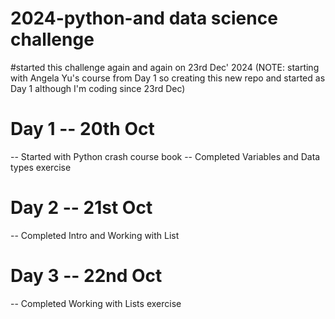 # 2024-python-and data science challenge
#started this challenge again and again on 23rd Dec' 2024 
(NOTE: starting with Angela Yu's course from Day 1 so creating this new repo and started as Day 1 although I'm coding since 23rd Dec)

# Day 1 -- 20th Oct
-- Started with Python crash course book
-- Completed Variables and Data types exercise

# Day 2 -- 21st Oct
-- Completed Intro and Working with List

# Day 3 -- 22nd Oct
-- Completed Working with Lists exercise